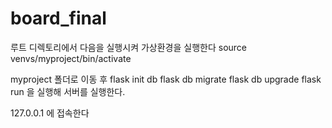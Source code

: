 # board_final

루트 디렉토리에서 다음을 실행시켜 가상환경을 실행한다
source venvs/myproject/bin/activate 

myproject 폴더로 이동 후 
flask init db
flask db migrate
flask db upgrade
flask run
을 실행해 서버를 실행한다.

127.0.0.1 에 접속한다
